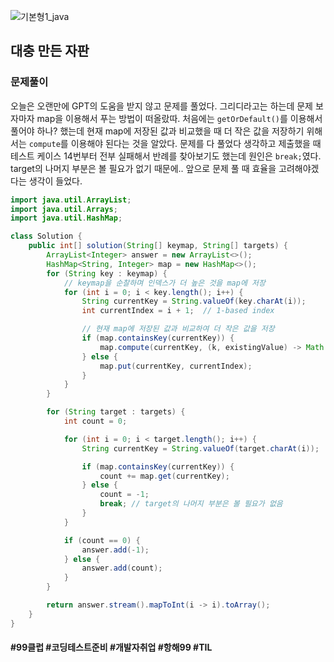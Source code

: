 ![기본형1_java](https://github.com/user-attachments/assets/6ac5189b-a4bd-44ae-a4d4-306d6e777973)

## 대충 만든 자판

### 문제풀이

오늘은 오랜만에 GPT의 도움을 받지 않고 문제를 풀었다. 그리디라고는 하는데 문제 보자마자 map을 이용해서 푸는 방법이 떠올랐따. 처음에는 `getOrDefault()`를 이용해서 풀어야 하나? 했는데 현재 map에 저장된 값과 비교했을 때 더 작은 값을 저장하기 위해서는 `compute`를 이용해야 된다는 것을 알았다. 문제를 다 풀었다 생각하고 제출했을 때 테스트 케이스 14번부터 전부 실패해서 반례를 찾아보기도 했는데 원인은 `break;`였다. target의 나머지 부분은 볼 필요가 없기 때문에.. 앞으로 문제 풀 때 효율을 고려해야겠다는 생각이 들었다.

```java
import java.util.ArrayList;
import java.util.Arrays;
import java.util.HashMap;

class Solution {
    public int[] solution(String[] keymap, String[] targets) {
        ArrayList<Integer> answer = new ArrayList<>();
        HashMap<String, Integer> map = new HashMap<>();
        for (String key : keymap) {
            // keymap을 순찰하며 인덱스가 더 높은 것을 map에 저장
            for (int i = 0; i < key.length(); i++) {
                String currentKey = String.valueOf(key.charAt(i));
                int currentIndex = i + 1;  // 1-based index

                // 현재 map에 저장된 값과 비교하여 더 작은 값을 저장
                if (map.containsKey(currentKey)) {
                    map.compute(currentKey, (k, existingValue) -> Math.min(existingValue, currentIndex));
                } else {
                    map.put(currentKey, currentIndex);
                }
            }
        }

        for (String target : targets) {
            int count = 0;

            for (int i = 0; i < target.length(); i++) {
                String currentKey = String.valueOf(target.charAt(i));

                if (map.containsKey(currentKey)) {
                    count += map.get(currentKey);
                } else {
                    count = -1;
                    break; // target의 나머지 부분은 볼 필요가 없음
                }
            }

            if (count == 0) {
                answer.add(-1);
            } else {
                answer.add(count);
            }
        }

        return answer.stream().mapToInt(i -> i).toArray();
    }
}
```

#### #99클럽 #코딩테스트준비 #개발자취업 #항해99 #TIL
